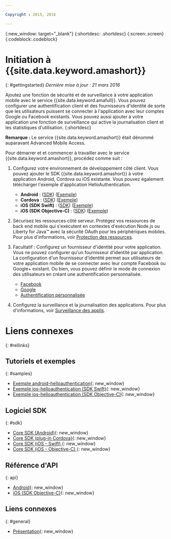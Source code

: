 ```yaml
---

Copyright : 2015, 2016

---
```


{:new_window: target="_blank"}
{:shortdesc: .shortdesc}
{:screen:.screen}
{:codeblock:.codeblock}

# Initiation à {{site.data.keyword.amashort}}
{: #gettingstarted}
*Dernière mise à jour : 21 mars 2016*

Ajoutez une fonction de sécurité et de surveillance à votre application mobile avec le service
{{site.data.keyword.amafull}}. Vous pouvez configurer une authentification client et des fournisseurs d'identité de sorte que les utilisateurs
puissent se connecter à l'application avec leur comptes Google ou Facebook existants. Vous pouvez aussi ajouter à votre application une fonction de
surveillance qui active la journalisation client et les statistiques d'utilisation.
{:shortdesc}

**Remarque :** Le service {{site.data.keyword.amashort}} était dénommé auparavant Advanced Mobile
Access.


Pour démarrer et et commencer à travailler avec le service {{site.data.keyword.amashort}}, procédez comme suit :

1. Configurez votre environnement de développement côté client.
Vous pouvez ajouter le SDK {{site.data.keyword.amashort}} à votre application Android, Cordova ou iOS existante. Vous pouvez également télécharger l'exemple
d'application HelloAuthentication.
   * **Android** : ([SDK](getting-started-android.html))
([Exemple](https://github.com/ibm-bluemix-mobile-services/bms-samples-android-helloauthentication))
   * **Cordova** : ([SDK](getting-started-cordova.html))
([Exemple](https://github.com/ibm-bluemix-mobile-services/bms-samples-cordova-helloauthentication))
   * **iOS (SDK Swift)** : ([SDK](getting-started-ios-swift-sdk.html))
([Exemple](https://github.com/ibm-bluemix-mobile-services/bms-samples-swift-helloauthentication))
   * **iOS (SDK Objective-C)** : ([SDK](getting-started-ios.html))
([Exemple](https://github.com/ibm-bluemix-mobile-services/bms-samples-ios-helloauthentication))

1. Sécurisez les ressources côté serveur. Protégez vos ressources de back end mobile qui s'exécutent en contextes d'exécution
Node.js ou Liberty for Java&trade; avec la sécurité OAuth pour les périphériques mobiles. Pour plus d'informations, voir [Protection des ressources](protecting-resources.html).

1. Facultatif : Configurez un fournisseur d'identité pour votre application. Vous ne pouvez configurer qu'un fournisseur d'identité par
application. La configuration d'un fournisseur d'identité permet aux utilisateurs de votre application mobile de se connecter avec leur compte Facebook
ou Google+ existant. Ou bien, vous pouvez définir le mode de connexion des utilisateurs en créant une authentification personnalisée.
   * [Facebook](facebook-auth-overview.html)
   * [Google](google-auth-overview.html)
   * [Authentification personnalisée](custom-auth.html)

1. Configurez la surveillance et la journalisation des applications.  Pour plus d'informations, voir [Surveillance des applis](app-monitoring.html).

# Liens connexes
{: #rellinks}

## Tutoriels et exemples
{: #samples}
* [Exemple android-helloauthentication](https://github.com/ibm-bluemix-mobile-services/bms-samples-android-helloauthentication){: new_window}
* [Exemple ios-helloauthentication (SDK Swift)](https://github.com/ibm-bluemix-mobile-services/bms-samples-swift-helloauthentication){: new_window}
* [Exemple ios-helloauthentication (SDK Objective-C)](https://github.com/ibm-bluemix-mobile-services/bms-samples-ios-helloauthentication){: new_window}

## Logiciel SDK
{: #sdk}
* [Core SDK (Android)](https://github.com/ibm-bluemix-mobile-services/bms-clientsdk-android-core){: new_window}
* [Core SDK (plug-in Cordova)](https://github.com/ibm-bluemix-mobile-services/bms-clientsdk-cordova-plugin-core){: new_window}
* [Core SDK (iOS - Swift) ](https://github.com/ibm-bluemix-mobile-services/bms-clientsdk-swift-core){: new_window}
* [Core SDK (iOS - Objective-C) ](https://hub.jazz.net/git/bluemixmobilesdk/imf-ios-sdk/archive?revstr=master){: new_window}

## Référence d'API
{: api}
* [Android](https://console.{DomainName}/docs/api/content/api/mobilefirst/android/core-api-doc/overview-summary.html){: new_window}
* [iOS (SDK Objective-C)](https://console.{DomainName}/docs/api/content/api/mobilefirst/ios/IMFCore_api-doc/html/index.html){: new_window}


## Liens connexes
{: #general}
* [Présentation](overview.html){: new_window}
